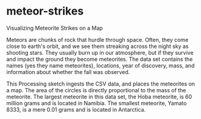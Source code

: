 # meteor-strikes
Visualizing Meteorite Strikes on a Map

Meteors are chunks of rock that hurdle through space. Often, they come close to earth's orbit, and we see them streaking across the night sky as shooting stars. They usually burn up in our atmosphere, but if they survive and impact the ground they become meteorites. The data set contains the names (yes they name meteorites), locations, year of discovery, mass, and information about whether the fall was observed.


This Processing sketch ingests the CSV data, and places the meteorites on a map. The area of the circles is directly proportional to the mass of the meteorite. The largest meteorite in this data set, the Hoba meteorite, is 60 million grams and is located in Namibia. The smallest meteorite, Yamato 8333, is a mere 0.01 grams and is located in Antarctica.

